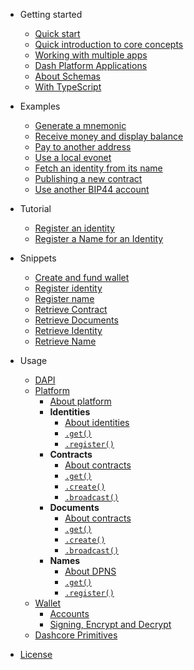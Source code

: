 - Getting started
    - [Quick start](getting-started/quickstart.md)
    - [Quick introduction to core concepts](getting-started/core-concepts.md)
    - [Working with multiple apps](getting-started/multiple-apps.md)
    - [Dash Platform Applications](getting-started/dash-platform-applications.md)
    - [About Schemas](getting-started/about-schemas.md)
    - [With TypeScript](getting-started/with-typescript.md)
    
- Examples 
    - [Generate a mnemonic](/examples/generate-a-new-mnemonic.md) 
    - [Receive money and display balance](/examples/receive-money-and-check-balance.md) 
    - [Pay to another address](/examples/pay-to-another-address.md) 
    - [Use a local evonet](/examples/use-local-evonet.md) 
    - [Fetch an identity from its name](/examples/fetch-an-identity-from-its-name.md) 
    - [Publishing a new contract](/examples/publishing-a-new-contract.md) 
    - [Use another BIP44 account](/examples/use-different-account.md) 
    
- Tutorial
    - [Register an identity](https://dashplatform.readme.io/docs/tutorial-register-an-identity)
    - [Register a Name for an Identity](https://dashplatform.readme.io/docs/tutorial-register-a-name-for-an-identity)

- Snippets 
    - [Create and fund wallet](https://github.com/dashevo/DashJS/tree/master/examples/node/create-and-fund-wallet.js)
    - [Register identity](https://github.com/dashevo/DashJS/tree/master/examples/node/register-identity.js)
    - [Register name](https://github.com/dashevo/DashJS/tree/master/examples/node/register-name.js)
    - [Retrieve Contract](https://github.com/dashevo/DashJS/tree/master/examples/node/retrieve-contract.js)
    - [Retrieve Documents](https://github.com/dashevo/DashJS/tree/master/examples/node/retrieve-documents.js)
    - [Retrieve Identity](https://github.com/dashevo/DashJS/tree/master/examples/node/retrieve-identity.js)
    - [Retrieve Name](https://github.com/dashevo/DashJS/tree/master/examples/node/retrieve-name.js)    
    
- Usage 
    - [DAPI](usage/dapi.md)    
    - [Platform](platform/about-platform.md)
        - [About platform](platform/about-platform.md)
        - **Identities**
            - [About identities](platform/identities/about-identity.md)
            - [`.get()`](platform/identities/get.md)
            - [`.register()`](platform/identities/register.md)
        - **Contracts**
            - [About contracts](platform/contracts/about-contracts.md)
            - [`.get()`](platform/contracts/get.md)
            - [`.create()`](platform/contracts/create.md)
            - [`.broadcast()`](platform/contracts/broadcast.md)
        - **Documents**
            - [About contracts](platform/contracts/about-contracts.md)
            - [`.get()`](platform/contracts/get.md)
            - [`.create()`](platform/contracts/create.md)
            - [`.broadcast()`](platform/contracts/broadcast.md)
        - **Names**
            - [About DPNS](platform/names/about-dpns.md)
            - [`.get()`](platform/names/get.md)
            - [`.register()`](platform/names/register.md)
    - [Wallet](wallet/about-wallet-lib.md)
        - [Accounts](wallet/accounts.md)
        - [Signing, Encrypt and Decrypt](wallet/signing-encrypt.md)
    - [Dashcore Primitives](usage/dashcorelib-primitives.md)

- [License](LICENSE)
